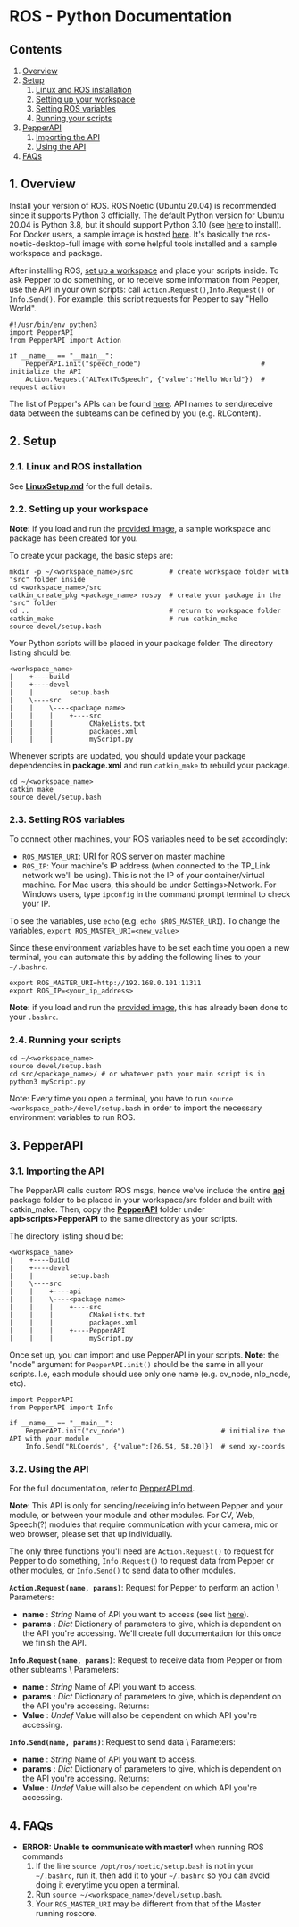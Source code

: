 # ROS - Python Documentation
## Contents
1. [Overview](#1-overview)
2. [Setup](#2-setup)
   1. [Linux and ROS installation](#21-linux-and-ros-installation)
   2. [Setting up your workspace](#22-setting-up-your-workspace)
   3. [Setting ROS variables](#23-setting-ros-variables)
   4. [Running your scripts](#24-running-your-scripts)
3. [PepperAPI](#3-pepperapi)
   1. [Importing the API](#31-importing-the-api)
   2. [Using the API](#32-using-the-api)
4. [FAQs](#4-faqs)

## 1. Overview
Install your version of ROS. ROS Noetic (Ubuntu 20.04) is recommended since it supports Python 3 officially. The default Python version for Ubuntu 20.04 is Python 3.8, but it should support Python 3.10 (see [here](https://computingforgeeks.com/how-to-install-python-on-ubuntu-linux-system/) to install). For Docker users, a sample image is hosted [here](https://imperiallondon-my.sharepoint.com/:f:/g/personal/rcc22_ic_ac_uk/ErFCcfyKCCNFlZ81R5T2wsMBZ_YBO-EgddnCDjM6Fsgfiw?e=irSsJh). It's basically the ros-noetic-desktop-full image with some helpful tools installed and a sample workspace and package.

After installing ROS, [set up a workspace](#22-setting-up-your-workspace) and place your scripts inside. To ask Pepper to do something, or to receive some information from Pepper, use the API in your own scripts: call ```Action.Request()```,```Info.Request()``` or ```Info.Send()```. For example, this script requests for Pepper to say "Hello World".
```
#!/usr/bin/env python3
import PepperAPI
from PepperAPI import Action

if __name__ == "__main__":	
	PepperAPI.init("speech_node")                              # initialize the API	
	Action.Request("ALTextToSpeech", {"value":"Hello World"})  # request action
```

The list of Pepper's APIs can be found [here](http://doc.aldebaran.com/2-5/naoqi/index.html). API names to send/receive data between the subteams can be defined by you (e.g. RLContent).

## 2. Setup
### 2.1. Linux and ROS installation
See **[LinuxSetup.md](https://github.com/RoboLecturer/RoboLecturer-Code/blob/api/LinuxSetup.md)** for the full details.

### 2.2. Setting up your workspace
**Note:** if you load and run the [provided image](https://imperiallondon-my.sharepoint.com/:f:/g/personal/rcc22_ic_ac_uk/ErFCcfyKCCNFlZ81R5T2wsMBZ_YBO-EgddnCDjM6Fsgfiw?e=irSsJh), a sample workspace and package has been created for you.

To create your package, the basic steps are:
```
mkdir -p ~/<workspace_name>/src         # create workspace folder with "src" folder inside
cd <workspace_name>/src
catkin_create_pkg <package_name> rospy  # create your package in the "src" folder
cd ..                                   # return to workspace folder
catkin_make                             # run catkin_make
source devel/setup.bash
```

Your Python scripts will be placed in your package folder. The directory listing should be:
```
<workspace_name>
|    +----build
|    +----devel
|    |         setup.bash
|    \----src
|    |    \----<package name>
|    |    |    +----src
|    |    |         CMakeLists.txt
|    |    |         packages.xml
|    |    |         myScript.py
```

Whenever scripts are updated, you should update your package dependencies in **package.xml** and run ```catkin_make``` to rebuild your package.
```
cd ~/<workspace_name>
catkin_make
source devel/setup.bash
```

### 2.3. Setting ROS variables
To connect other machines, your ROS variables need to be set accordingly:
- ```ROS_MASTER_URI```: URI for ROS server on master machine
- ```ROS_IP```: Your machine's IP address (when connected to the TP_Link network we'll be using). This is not the IP of your container/virtual machine. For Mac users, this should be under Settings>Network. For Windows users, type ```ipconfig``` in the command prompt terminal to check your IP.

To see the variables, use ```echo``` (e.g. ```echo $ROS_MASTER_URI```). To change the variables, ```export ROS_MASTER_URI=<new_value>```

Since these environment variables have to be set each time you open a new terminal, you can automate this by adding the following lines to your ```~/.bashrc```.
```
export ROS_MASTER_URI=http://192.168.0.101:11311
export ROS_IP=<your_ip_address>
```
**Note:** if you load and run the [provided image](https://imperiallondon-my.sharepoint.com/:f:/g/personal/rcc22_ic_ac_uk/ErFCcfyKCCNFlZ81R5T2wsMBZ_YBO-EgddnCDjM6Fsgfiw?e=irSsJh), this has already been done to your ```.bashrc```.

### 2.4. Running your scripts
```
cd ~/<workspace_name>
source devel/setup.bash
cd src/<package_name>/ # or whatever path your main script is in
python3 myScript.py
```

Note: Every time you open a terminal, you have to run ```source <workspace_path>/devel/setup.bash``` in order to import the necessary environment variables to run ROS.

## 3. PepperAPI
### 3.1. Importing the API
The PepperAPI calls custom ROS msgs, hence we've include the entire **[api](https://github.com/RoboLecturer/RoboLecturer-Code/tree/api/api)** package folder to be placed in your workspace/src folder and built with catkin_make. Then, copy the **[PepperAPI](https://github.com/RoboLecturer/RoboLecturer-Code/tree/api/api/scripts/PepperAPI)** folder under **api>scripts>PepperAPI** to the same directory as your scripts.

The directory listing should be:
```
<workspace_name>
|    +----build
|    +----devel
|    |         setup.bash
|    \----src
|    |    +----api
|    |    \----<package name>
|    |    |    +----src
|    |    |         CMakeLists.txt
|    |    |         packages.xml
|    |    |    +----PepperAPI
|    |    |         myScript.py
```

Once set up, you can import and use PepperAPI in your scripts. **Note**: the "node" argument for ```PepperAPI.init()``` should be the same in all your scripts. I.e, each module should use only one name (e.g. cv_node, nlp_node, etc).
```
import PepperAPI
from PepperAPI import Info

if __name__ == "__main__":	
	PepperAPI.init("cv_node")                        # initialize the API with your module
	Info.Send("RLCoords", {"value":[26.54, 58.20]})  # send xy-coords
```

### 3.2. Using the API
For the full documentation, refer to [PepperAPI.md](https://github.com/RoboLecturer/RoboLecturer-Code/blob/api/PepperAPI.md).

**Note**: This API is only for sending/receiving info between Pepper and your module, or between your module and other modules. For CV, Web, Speech(?) modules that require communication with your camera, mic or web browser, please set that up individually.

The only three functions you'll need are ```Action.Request()``` to request for Pepper to do something, ```Info.Request()``` to request data from Pepper or other modules, or ```Info.Send()``` to send data to other modules.

**```Action.Request(name, params)```**: Request for Pepper to perform an action \\
Parameters:
- **name** : *String*
  Name of API you want to access (see list [here](http://doc.aldebaran.com/2-5/naoqi/index.html)).
- **params** : *Dict*
  Dictionary of parameters to give, which is dependent on the API you're accessing. We'll create full documentation for this once we finish the API.

**```Info.Request(name, params)```**: Request to receive data from Pepper or from other subteams \\
Parameters:
- **name** : *String*
  Name of API you want to access.
- **params** : *Dict*
  Dictionary of parameters to give, which is dependent on the API you're accessing.
Returns:
- **Value** : *Undef*
  Value will also be dependent on which API you're accessing.
  
**```Info.Send(name, params)```**: Request to send data \\
Parameters:
- **name** : *String*
  Name of API you want to access.
- **params** : *Dict*
  Dictionary of parameters to give, which is dependent on the API you're accessing.
Returns:
- **Value** : *Undef*
  Value will also be dependent on which API you're accessing.
  
  
## 4. FAQs
- **ERROR: Unable to communicate with master!** when running ROS commands
  1. If the line ```source /opt/ros/noetic/setup.bash``` is not in your ```~/.bashrc```, run it, then add it to your ```~/.bashrc``` so you can avoid doing it everytime you open a terminal.
  2. Run ```source ~/<workspace_name>/devel/setup.bash```.
  3. Your ```ROS_MASTER_URI``` may be different from that of the Master running roscore.
